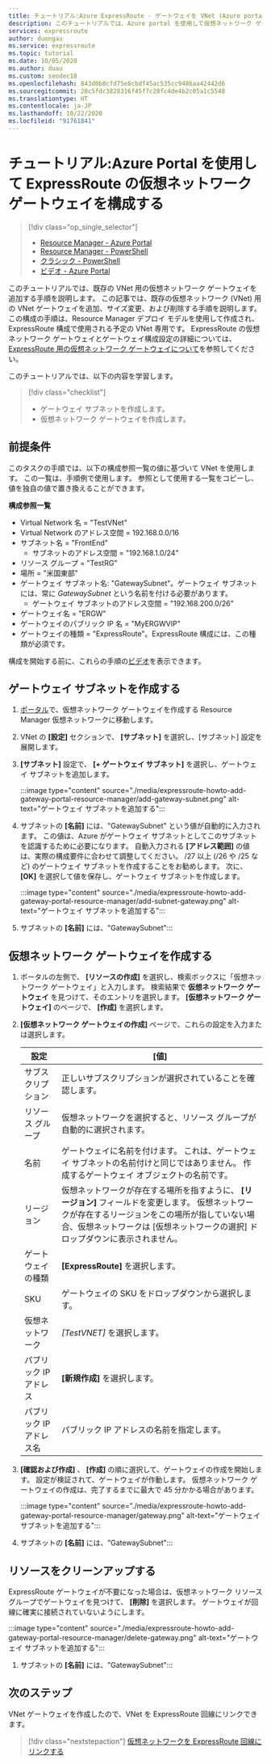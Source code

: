 ```yaml
---
title: チュートリアル:Azure ExpressRoute - ゲートウェイを VNet (Azure portal) に追加する
description: このチュートリアルでは、Azure portal を使用して仮想ネットワーク ゲートウェイを ExpressRoute の VNet に追加する方法について説明します。
services: expressroute
author: duongau
ms.service: expressroute
ms.topic: tutorial
ms.date: 10/05/2020
ms.author: duau
ms.custom: seodec18
ms.openlocfilehash: 843d0b8cfd75e8cbdf45ac535cc9486aa42442d6
ms.sourcegitcommit: 28c5fdc3828316f45f7c20fc4de4b2c05a1c5548
ms.translationtype: HT
ms.contentlocale: ja-JP
ms.lasthandoff: 10/22/2020
ms.locfileid: "91761841"
---
```

# <a name="tutorial-configure-a-virtual-network-gateway-for-expressroute-using-the-azure-portal"></a>チュートリアル:Azure Portal を使用して ExpressRoute の仮想ネットワーク ゲートウェイを構成する
> [!div class="op_single_selector"]
> * [Resource Manager - Azure Portal](expressroute-howto-add-gateway-portal-resource-manager.md)
> * [Resource Manager - PowerShell](expressroute-howto-add-gateway-resource-manager.md)
> * [クラシック - PowerShell](expressroute-howto-add-gateway-classic.md)
> * [ビデオ - Azure Portal](https://azure.microsoft.com/documentation/videos/azure-expressroute-how-to-create-a-vpn-gateway-for-your-virtual-network)
> 

このチュートリアルでは、既存の VNet 用の仮想ネットワーク ゲートウェイを追加する手順を説明します。 この記事では、既存の仮想ネットワーク (VNet) 用の VNet ゲートウェイを追加、サイズ変更、および削除する手順を説明します。 この構成の手順は、Resource Manager デプロイ モデルを使用して作成され、ExpressRoute 構成で使用される予定の VNet 専用です。 ExpressRoute の仮想ネットワーク ゲートウェイとゲートウェイ構成設定の詳細については、[ExpressRoute 用の仮想ネットワーク ゲートウェイについて](expressroute-about-virtual-network-gateways.md)を参照してください。 

このチュートリアルでは、以下の内容を学習します。
> [!div class="checklist"]
> - ゲートウェイ サブネットを作成します。
> - 仮想ネットワーク ゲートウェイを作成します。

## <a name="prerequisites"></a>前提条件

このタスクの手順では、以下の構成参照一覧の値に基づいて VNet を使用します。 この一覧は、手順例で使用します。 参照として使用する一覧をコピーし、値を独自の値で置き換えることができます。

**構成参照一覧**

* Virtual Network 名 = "TestVNet"
* Virtual Network のアドレス空間 = 192.168.0.0/16
* サブネット名 = "FrontEnd" 
    * サブネットのアドレス空間 = "192.168.1.0/24"
* リソース グループ = "TestRG"
* 場所 = "米国東部"
* ゲートウェイ サブネット名: "GatewaySubnet"。ゲートウェイ サブネットには、常に *GatewaySubnet* という名前を付ける必要があります。
    * ゲートウェイ サブネットのアドレス空間 = "192.168.200.0/26"
* ゲートウェイ名 = "ERGW"
* ゲートウェイのパブリック IP 名 = "MyERGWVIP"
* ゲートウェイの種類 = "ExpressRoute"。ExpressRoute 構成には、この種類が必須です。

構成を開始する前に、これらの手順の[ビデオ](https://azure.microsoft.com/documentation/videos/azure-expressroute-how-to-create-a-vpn-gateway-for-your-virtual-network)を表示できます。

## <a name="create-the-gateway-subnet"></a>ゲートウェイ サブネットを作成する

1. [ポータル](https://portal.azure.com)で、仮想ネットワーク ゲートウェイを作成する Resource Manager 仮想ネットワークに移動します。
1. VNet の **[設定]** セクションで、 **[サブネット]** を選択し、[サブネット] 設定を展開します。
1. **[サブネット]** 設定で、 **[+ ゲートウェイ サブネット]** を選択し、ゲートウェイ サブネットを追加します。 
   
    :::image type="content" source="./media/expressroute-howto-add-gateway-portal-resource-manager/add-gateway-subnet.png" alt-text="ゲートウェイ サブネットを追加する&quot;:::

1. サブネットの **[名前]** には、&quot;GatewaySubnet" という値が自動的に入力されます。 この値は、Azure がゲートウェイ サブネットとしてこのサブネットを認識するために必要になります。 自動入力される **[アドレス範囲]** の値は、実際の構成要件に合わせて調整してください。 /27 以上 (/26 や /25 など) のゲートウェイ サブネットを作成することをお勧めします。 次に、 **[OK]** を選択して値を保存し、ゲートウェイ サブネットを作成します。

    :::image type="content" source="./media/expressroute-howto-add-gateway-portal-resource-manager/add-subnet-gateway.png" alt-text="ゲートウェイ サブネットを追加する&quot;:::

1. サブネットの **[名前]** には、&quot;GatewaySubnet":::

## <a name="create-the-virtual-network-gateway"></a>仮想ネットワーク ゲートウェイを作成する

1. ポータルの左側で、 **[リソースの作成]** を選択し、検索ボックスに「仮想ネットワーク ゲートウェイ」と入力します。 検索結果で **仮想ネットワーク ゲートウェイ** を見つけて、そのエントリを選択します。 **[仮想ネットワーク ゲートウェイ]** のページで、 **[作成]** を選択します。
1. **[仮想ネットワーク ゲートウェイの作成]** ページで、これらの設定を入力または選択します。

    | 設定 | [値] |
    | --------| ----- |
    | サブスクリプション | 正しいサブスクリプションが選択されていることを確認します。 |
    | リソース グループ | 仮想ネットワークを選択すると、リソース グループが自動的に選択されます。 | 
    | 名前 | ゲートウェイに名前を付けます。 これは、ゲートウェイ サブネットの名前付けと同じではありません。 作成するゲートウェイ オブジェクトの名前です。|
    | リージョン | 仮想ネットワークが存在する場所を指すように、 **[リージョン]** フィールドを変更します。 仮想ネットワークが存在するリージョンをこの場所が指していない場合、仮想ネットワークは [仮想ネットワークの選択] ドロップダウンに表示されません。 |
    | ゲートウェイの種類 | **[ExpressRoute]** を選択します。|
    | SKU | ゲートウェイの SKU をドロップダウンから選択します。 |
    | 仮想ネットワーク | *[TestVNET]* を選択します。 |
    | パブリック IP アドレス | **[新規作成]** を選択します。|
    | パブリック IP アドレス名 | パブリック IP アドレスの名前を指定します。 |

1. **[確認および作成]** 、 **[作成]** の順に選択して、ゲートウェイの作成を開始します。 設定が検証されて、ゲートウェイが作動します。 仮想ネットワーク ゲートウェイの作成は、完了するまでに最大で 45 分かかる場合があります。

    :::image type="content" source="./media/expressroute-howto-add-gateway-portal-resource-manager/gateway.png" alt-text="ゲートウェイ サブネットを追加する&quot;:::

1. サブネットの **[名前]** には、&quot;GatewaySubnet":::

## <a name="clean-up-resources"></a>リソースをクリーンアップする

ExpressRoute ゲートウェイが不要になった場合は、仮想ネットワーク リソース グループでゲートウェイを見つけて、 **[削除]** を選択します。 ゲートウェイが回線に確実に接続されていないようにします。

:::image type="content" source="./media/expressroute-howto-add-gateway-portal-resource-manager/delete-gateway.png" alt-text="ゲートウェイ サブネットを追加する&quot;:::

1. サブネットの **[名前]** には、&quot;GatewaySubnet":::

## <a name="next-steps"></a>次のステップ
VNet ゲートウェイを作成したので、VNet を ExpressRoute 回線にリンクできます。 

> [!div class="nextstepaction"]
> [仮想ネットワークを ExpressRoute 回線にリンクする](expressroute-howto-linkvnet-portal-resource-manager.md)
